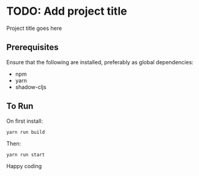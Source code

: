 # TODO: Add project title #

Project title goes here

## Prerequisites ##

Ensure that the following are installed, preferably as global dependencies:

- npm
- yarn
- shadow-cljs

## To Run ##

On first install:

`yarn run build`

Then:

`yarn run start`

Happy coding

